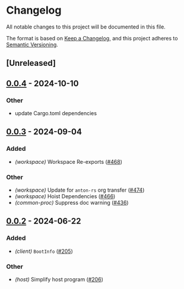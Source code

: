 # Changelog
All notable changes to this project will be documented in this file.

The format is based on [Keep a Changelog](https://keepachangelog.com/en/1.0.0/),
and this project adheres to [Semantic Versioning](https://semver.org/spec/v2.0.0.html).

## [Unreleased]

## [0.0.4](https://github.com/anton-rs/kona/compare/kona-common-proc-v0.0.3...kona-common-proc-v0.0.4) - 2024-10-10

### Other

- update Cargo.toml dependencies

## [0.0.3](https://github.com/anton-rs/kona/compare/kona-common-proc-v0.0.2...kona-common-proc-v0.0.3) - 2024-09-04

### Added
- *(workspace)* Workspace Re-exports ([#468](https://github.com/anton-rs/kona/pull/468))

### Other
- *(workspace)* Update for `anton-rs` org transfer ([#474](https://github.com/anton-rs/kona/pull/474))
- *(workspace)* Hoist Dependencies ([#466](https://github.com/anton-rs/kona/pull/466))
- *(common-proc)* Suppress doc warning ([#436](https://github.com/anton-rs/kona/pull/436))

## [0.0.2](https://github.com/anton-rs/kona/compare/kona-common-proc-v0.0.1...kona-common-proc-v0.0.2) - 2024-06-22

### Added
- *(client)* `BootInfo` ([#205](https://github.com/anton-rs/kona/pull/205))

### Other
- *(host)* Simplify host program ([#206](https://github.com/anton-rs/kona/pull/206))
